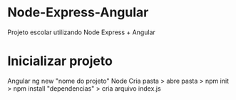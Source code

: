 # Node-Express-Angular
Projeto escolar utilizando Node Express + Angular


# Inicializar projeto
Angular ng new "nome do projeto"
Node Cria pasta > abre pasta > npm init > npm install "dependencias" > cria arquivo index.js